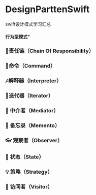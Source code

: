 # DesignParttenSwift
swift设计模式学习汇总

#### 行为型模式"
### 🐝责任链（Chain Of Responsibility）
### 👫命令（Command）
### 🎶解释器（Interpreter）
### 🍫迭代器（Iterator）
### 💐 中介者（Mediator）
### 💾 备忘录（Memento）
### 👓 观察者（Observer）
### 🐉 状态（State）
### 💡 策略（Strategy）
### 🏃 访问者（Visitor）
